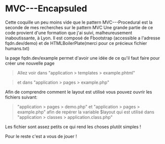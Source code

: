# MVC---Encapsuled

Cette coquille un peu moins vide  que le pattern MVC---Procedural est la seconde de mes recherches sur le pattern MVC
Une grande partie de ce code provient d'une formation que j'ai suivi, malheureusement inaboutissante, à Lyon.
Il est composé de Fbootstrap (accessible a l'adresse fqdn.dev/demo) 
et de HTMLBoilerPlate(merci pour ce précieux fichier humans.txt)

la page fqdn.dev/example permet d'avoir une idée de ce qu'il faut faire pour créer une nouvelle page

>Allez voir dans "application > templates > example.phtml"

>et dans "application > pages > example.php"

Afin de comprendre comment le layout est utilisé vous pouvez ouvrir les fichiers suivant:
>"application > pages > demo.php" et "application > pages > example.php" afin de repérer la variable $layout qui est utilisé dans "application > classes > application.class.php"

Les fichier sont assez petits ce qui rend les choses plutôt simples !


Pour le reste c'est a vous de jouer !
